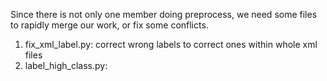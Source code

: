Since there is not only one member doing preprocess, we need some files to rapidly merge our work, or fix some conflicts.
1. fix_xml_label.py: correct wrong labels to correct ones within whole xml files
2. label_high_class.py: 
